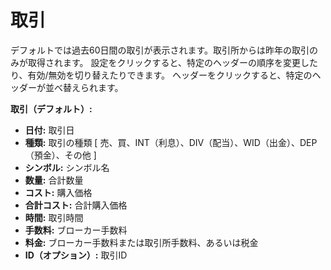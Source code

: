 # **取引**

デフォルトでは過去60日間の取引が表示されます。取引所からは昨年の取引のみが取得されます。
設定をクリックすると、特定のヘッダーの順序を変更したり、有効/無効を切り替えたりできます。
ヘッダーをクリックすると、特定のヘッダーが並べ替えられます。

**取引（デフォルト）:**
- **日付:** 取引日
- **種類:** 取引の種類 [ 売、買、INT（利息）、DIV（配当）、WID（出金）、DEP（預金）、その他 ]
- **シンボル:** シンボル名
- **数量:** 合計数量
- **コスト:** 購入価格
- **合計コスト:** 合計購入価格
- **時間:** 取引時間
- **手数料:** ブローカー手数料
- **料金:** ブローカー手数料または取引所手数料、あるいは税金
- **ID（オプション）:** 取引ID
